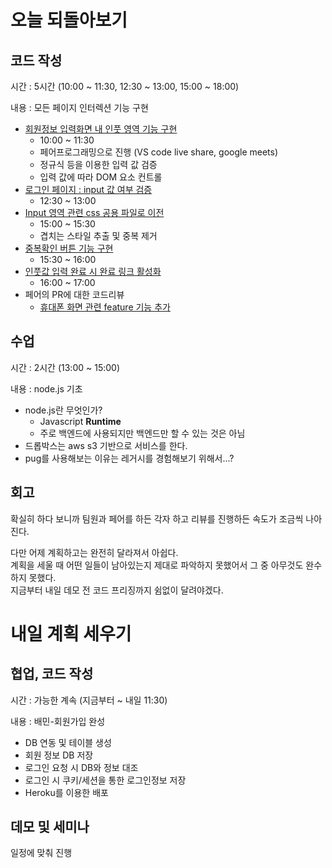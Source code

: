 # 오늘 되돌아보기

## 코드 작성

시간 : 5시간 (10:00 ~ 11:30, 12:30 ~ 13:00, 15:00 ~ 18:00)

내용 : 모든 페이지 인터렉션 기능 구현

- [회원정보 입력화면 내 인풋 영역 기능 구현](https://github.com/woowa-techcamp-2021/baemin-8/pull/53)
  - 10:00 ~  11:30
  - 페어프로그래밍으로 진행 (VS code live share, google meets)
  - 정규식 등을 이용한 입력 값 검증
  - 입력 값에 따라 DOM 요소 컨트롤
- [로그인 페이지 : input 값 여부 검증](https://github.com/woowa-techcamp-2021/baemin-8/pull/54)
  - 12:30 ~ 13:00
- [Input 영역 관련 css 공용 파일로 이전](https://github.com/woowa-techcamp-2021/baemin-8/pull/57)
  - 15:00 ~ 15:30
  - 겹치는 스타일 추출 및 중복 제거
- [중복확인 버튼 기능 구현](https://github.com/woowa-techcamp-2021/baemin-8/pull/59)
  - 15:30 ~ 16:00
- [인풋값 입력 완료 시 완료 링크 활성화](https://github.com/woowa-techcamp-2021/baemin-8/pull/60)
  - 16:00 ~ 17:00
- 페어의 PR에 대한 코드리뷰
  - [휴대폰 화면 관련 feature 기능 추가](https://github.com/woowa-techcamp-2021/baemin-8/pull/61)

## 수업

시간 : 2시간 (13:00 ~ 15:00)

내용 : node.js 기초

- node.js란 무엇인가?
  - Javascript **Runtime**
  - 주로 백엔드에 사용되지만 백엔드만 할 수 있는 것은 아님
- 드롭박스는 aws s3 기반으로 서비스를 한다.
- pug를 사용해보는 이유는 레거시를 경험해보기 위해서...?

## 회고

확실히 하다 보니까 팀원과 페어를 하든 각자 하고 리뷰를 진행하든 속도가 조금씩 나아진다.

다만 어제 계획하고는 완전히 달라져서 아쉽다.  
계획을 세울 때 어떤 일들이 남아있는지 제대로 파악하지 못했어서 그 중 아무것도 완수하지 못했다.  
지금부터 내일 데모 전 코드 프리징까지 쉼없이 달려야겠다.

# 내일 계획 세우기

## 협업, 코드 작성

시간 : 가능한 계속 (지금부터 ~ 내일 11:30)

내용 : 배민-회원가입 완성

- DB 연동 및 테이블 생성
- 회원 정보 DB 저장
- 로그인 요청 시 DB와 정보 대조
- 로그인 시 쿠키/세션을 통한 로그인정보 저장
- Heroku를 이용한 배포

## 데모 및 세미나

일정에 맞춰 진행